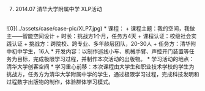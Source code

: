  7. 2014.07 清华大学附属中学 XLP活动
  <br>
![0](../assets/case/case-pic/XLP7.jpg)
    * 课程：
        + 课程主题：我的空间，我做主——智能空间设计
        + 时长：挑战方1个月，任务方4天
        + 课程认证：校级社会实践认证
        + 挑战方：跨院校、跨专业、多年龄层团队，20-30人
        + 任务方：清华附中初中学生，16人
    * 开发内容：以制作巡线小车、机械手臂、声控开门装置等任务为目标，完成极限学习过程，并制作本次活动的出版物。
    * 学习活动的地点：清华大学创客空间
    * 学习重心前移：本次课程由大学生和职业技术学校的学生为挑战方，任务方为清华大学附属中学的学生，通过极限学习过程，完成科技发明和过程数字出版物的制作，体验群体学习模式。
